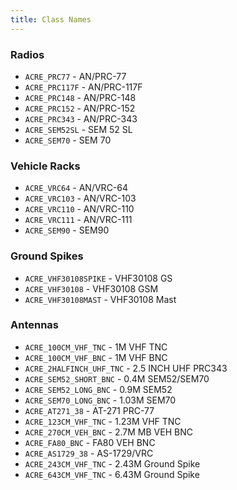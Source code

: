 ```yaml
---
title: Class Names
---
```


### Radios

- `ACRE_PRC77` - AN/PRC-77
- `ACRE_PRC117F` - AN/PRC-117F
- `ACRE_PRC148` - AN/PRC-148
- `ACRE_PRC152` - AN/PRC-152
- `ACRE_PRC343` - AN/PRC-343
- `ACRE_SEM52SL` - SEM 52 SL
- `ACRE_SEM70` - SEM 70

### Vehicle Racks

- `ACRE_VRC64` - AN/VRC-64
- `ACRE_VRC103` - AN/VRC-103
- `ACRE_VRC110` - AN/VRC-110
- `ACRE_VRC111` - AN/VRC-111
- `ACRE_SEM90` - SEM90

### Ground Spikes

- `ACRE_VHF30108SPIKE` - VHF30108 GS
- `ACRE_VHF30108` - VHF30108 GSM
- `ACRE_VHF30108MAST` - VHF30108 Mast

### Antennas

- `ACRE_100CM_VHF_TNC` - 1M VHF TNC
- `ACRE_100CM_VHF_BNC` - 1M VHF BNC
- `ACRE_2HALFINCH_UHF_TNC` - 2.5 INCH UHF PRC343
- `ACRE_SEM52_SHORT_BNC` - 0.4M SEM52/SEM70
- `ACRE_SEM52_LONG_BNC` - 0.9M SEM52
- `ACRE_SEM70_LONG_BNC` - 1.03M SEM70
- `ACRE_AT271_38` - AT-271 PRC-77
- `ACRE_123CM_VHF_TNC` - 1.23M VHF TNC
- `ACRE_270CM_VEH_BNC` - 2.7M MB VEH BNC
- `ACRE_FA80_BNC` - FA80 VEH BNC
- `ACRE_AS1729_38` - AS-1729/VRC
- `ACRE_243CM_VHF_TNC` - 2.43M Ground Spike
- `ACRE_643CM_VHF_TNC` - 6.43M Ground Spike
